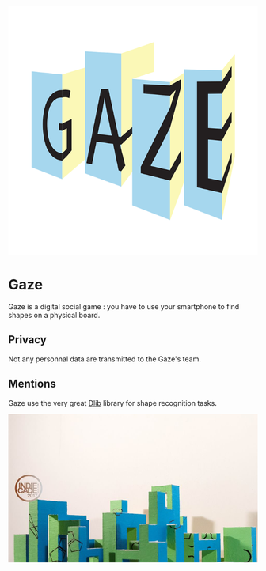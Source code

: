 ![Gaze logo](/images/logo.png)

# Gaze #

Gaze is a digital social game : you have to use your smartphone to find shapes on a physical board.

## Privacy ##

Not any personnal data are transmitted to the Gaze's team.

## Mentions ##

Gaze use the very great [Dlib](http://dlib.net/, "Dlib") library for shape recognition tasks.

![Gaze board](/images/board.jpg)
